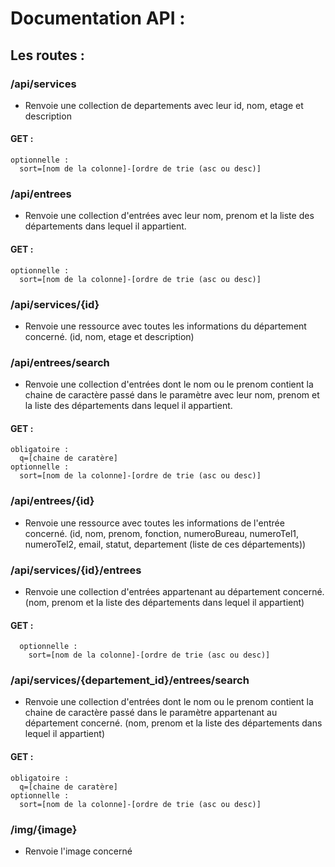 # Documentation API :

## Les routes :

### /api/services 
  - Renvoie une collection de departements avec leur id, nom, etage et description
  #### GET :
    optionnelle :
      sort=[nom de la colonne]-[ordre de trie (asc ou desc)]

### /api/entrees
  - Renvoie une collection d'entrées avec leur nom, prenom et la liste des départements dans lequel il appartient.
  #### GET :
    optionnelle :
      sort=[nom de la colonne]-[ordre de trie (asc ou desc)]

### /api/services/{id}
  - Renvoie une ressource avec toutes les informations du département concerné. (id, nom, etage et description)

### /api/entrees/search
  - Renvoie une collection d'entrées dont le nom ou le prenom contient la chaine de caractère passé dans le paramètre avec leur nom, prenom et la liste des départements dans lequel il appartient.
  #### GET :
    obligatoire :
      q=[chaine de caratère]
    optionnelle :
      sort=[nom de la colonne]-[ordre de trie (asc ou desc)]

### /api/entrees/{id}
  - Renvoie une ressource avec toutes les informations de l'entrée concerné. (id, nom, prenom, fonction, numeroBureau, numeroTel1, numeroTel2, email, statut, departement (liste de ces départements))

### /api/services/{id}/entrees
  - Renvoie une collection d'entrées appartenant au département concerné. (nom, prenom et la liste des départements dans lequel il appartient)
  #### GET :
      optionnelle :
        sort=[nom de la colonne]-[ordre de trie (asc ou desc)]

### /api/services/{departement_id}/entrees/search
  - Renvoie une collection d'entrées dont le nom ou le prenom contient la chaine de caractère passé dans le paramètre appartenant au département concerné. (nom, prenom et la liste des départements dans lequel il appartient)
  #### GET :
    obligatoire :
      q=[chaine de caratère]
    optionnelle :
      sort=[nom de la colonne]-[ordre de trie (asc ou desc)]

### /img/{image}
  - Renvoie l'image concerné
